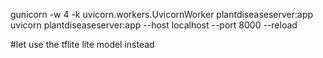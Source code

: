 gunicorn -w 4 -k uvicorn.workers.UvicornWorker plantdiseaseserver:app
uvicorn plantdiseaseserver:app --host localhost --port 8000 --reload

#let use the tflite lite model instead